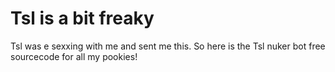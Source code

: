 # Tsl is a bit freaky
Tsl was e sexxing with me and sent me this. So here is the Tsl nuker bot free sourcecode for all my pookies!
